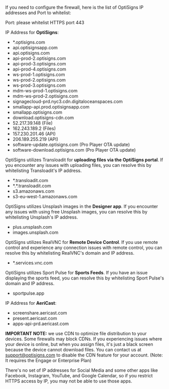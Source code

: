 <p>If you need to configure the firewall, here is the list of OptiSigns IP addresses and Port to whitelist:</p>
<p>Port: please whitelist HTTPS port 443</p>
<p>IP Address for <strong>OptiSigns</strong>:</p>
<ul>
<li>*.optisigns.com</li>
<li>api.optisignsapp.com</li>
<li>api.optisigns.com</li>
<li>api-prod-2.optisigns.com</li>
<li>api-prod-3.optisigns.com</li>
<li>api-prod-4.optisigns.com</li>
<li>ws-prod-1.optisigns.com</li>
<li>ws-prod-2.optisigns.com</li>
<li>ws-prod-3.optisigns.com</li>
<li>mdm-ws-prod-1.optisigns.com</li>
<li>mdm-ws-prod-2.optisigns.com</li>
<li>signagecloud-prd.nyc3.cdn.digitaloceanspaces.com</li>
<li>smallapp-api.prod.optisignsapp.com</li>
<li>smallapp.optisigns.com</li>
<li>download.optisigns-cdn.com</li>
<li>52.217.39.148 (File)</li>
<li>162.243.189.2 (Files)</li>
<li>157.230.201.46 (API)</li>
<li>206.189.255.219 (API)</li>
<li>software-update.optisigns.com (Pro Player OTA update)</li>
<li>software-download.optisigns.com (Pro Player OTA update)</li>
</ul>
<p>OptiSigns utilizes Transloadit for <strong>uploading files via the OptiSigns portal</strong>. If you encounter any issues with uploading files, you can resolve this by whitelisting Transloadit's IP address.</p>
<ul>
<li>*.transloadit.com</li>
<li>*.*.transloadit.com</li>
<li>s3.amazonaws.com</li>
<li>s3-eu-west-1.amazonaws.com</li>
</ul>
<p>OptiSigns utilizes Unsplash images in the <strong>Designer app</strong>. If you encounter any issues with using free Unsplash images, you can resolve this by whitelisting Unsplash's IP address.</p>
<ul>
<li>plus.unsplash.com</li>
<li>images.unsplash.com</li>
</ul>
<p>OptiSigns utilizes RealVNC for <strong>Remote Device Control</strong>. If you use remote control and experience any connection issues with remote control, you can resolve this by whitelisting RealVNC's domain and IP address.</p>
<ul>
<li>*.services.vnc.com</li>
</ul>
<p>OptiSigns utilizes Sport Pulse for <strong>Sports Feeds</strong>. If you have an issue displaying the sports feed, you can resolve this by whitelisting Sport Pulse's domain and IP address.</p>
<ul>
<li>sportpulse.app</li>
</ul>
<p>IP Address for <strong>AeriCast</strong>:</p>
<ul>
<li>screenshare.aericast.com</li>
<li>present.aericast.com</li>
<li>apps-api-prd.aericast.com<strong><br></strong>
</li>
</ul>
<p><strong>IMPORTANT NOTE:</strong> we use CDN to optimize file distribution to your devices. Some firewalls may block CDNs. If you experiencing issues where your device is online, but when you assign files, it's just a black screen because the device cannot download files. You can contact us at <a href="mailto:support@optisigns.com">support@optisigns.com</a> to disable the CDN feature for your account. (Note: It requires the Engage or Enterprise Plan)</p>
<p>There's no set of IP addresses for Social Media and some other apps like Facebook, Instagram, YouTube, and Google Calendar, so if you restrict HTTPS access by IP, you may not be able to use those apps.</p>
